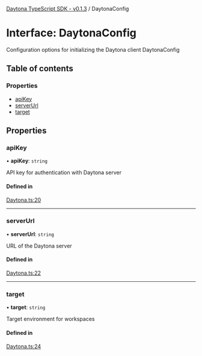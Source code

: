 [Daytona TypeScript SDK - v0.1.3](../README.md) / DaytonaConfig

# Interface: DaytonaConfig

Configuration options for initializing the Daytona client
 DaytonaConfig

## Table of contents

### Properties

- [apiKey](DaytonaConfig.md#apikey)
- [serverUrl](DaytonaConfig.md#serverurl)
- [target](DaytonaConfig.md#target)

## Properties

### apiKey

• **apiKey**: `string`

API key for authentication with Daytona server

#### Defined in

[Daytona.ts:20](https://github.com/daytonaio/sdk/blob/626c9044a00981097946c265eb07e895370c02bc/packages/typescript/src/Daytona.ts#L20)

___

### serverUrl

• **serverUrl**: `string`

URL of the Daytona server

#### Defined in

[Daytona.ts:22](https://github.com/daytonaio/sdk/blob/626c9044a00981097946c265eb07e895370c02bc/packages/typescript/src/Daytona.ts#L22)

___

### target

• **target**: `string`

Target environment for workspaces

#### Defined in

[Daytona.ts:24](https://github.com/daytonaio/sdk/blob/626c9044a00981097946c265eb07e895370c02bc/packages/typescript/src/Daytona.ts#L24)
